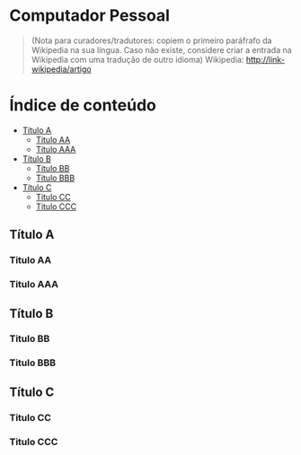 # Computador Pessoal
> (Nota para curadores/tradutores: copiem o primeiro paráfrafo da Wikipedia na sua língua. Caso não existe, considere criar a entrada na Wikipedia com uma tradução de outro idioma)
> Wikipedia: <http://link-wikipedia/artigo>

# Índice de conteúdo

<!-- TOC depthFrom:2 depthTo:5 -->

- [Título A](#título-a)
    - [Titulo AA](#titulo-aa)
    - [Titulo AAA](#titulo-aaa)
- [Título B](#título-b)
    - [Titulo BB](#titulo-bb)
    - [Titulo BBB](#titulo-bbb)
- [Título C](#título-c)
    - [Titulo CC](#titulo-cc)
    - [Titulo CCC](#titulo-ccc)

<!-- /TOC -->

## Título A
### Titulo AA
### Titulo AAA
## Título B
### Titulo BB
### Titulo BBB
## Título C
### Titulo CC
### Titulo CCC